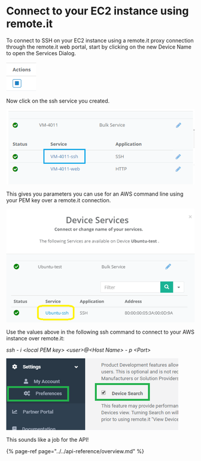 # Connect to your EC2 instance using remote.it

To connect to SSH on your EC2 instance using a remote.it proxy connection through the remote.it web portal, start by clicking on the new Device Name to open the Services Dialog.

![](../../.gitbook/assets/image%20%2819%29.png)

Now click on the ssh service you created.

![](../../.gitbook/assets/image%20%28290%29.png)

This gives you parameters you can use for an AWS command line using your PEM key over a remote.it connection.

![](../../.gitbook/assets/image%20%28206%29.png)

Use the values above in the following ssh command to connect to your AWS instance over remote.it:

_ssh - i &lt;local PEM key&gt; &lt;user&gt;@&lt;Host Name&gt; - p &lt;Port&gt;_

![](../../.gitbook/assets/image%20%28406%29.png)

This sounds like a job for the API!

{% page-ref page="../../api-reference/overview.md" %}

